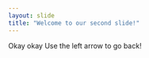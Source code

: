 ```yaml
---
layout: slide
title: "Welcome to our second slide!"
---
```

Okay okay
Use the left arrow to go back!
